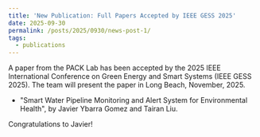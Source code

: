 ```yaml
---
title: 'New Publication: Full Papers Accepted by IEEE GESS 2025'
date: 2025-09-30
permalink: /posts/2025/0930/news-post-1/
tags:
  - publications
---
```


A paper from the PACK Lab has been accepted by the 2025 IEEE International Conference on Green Energy and Smart Systems (IEEE GESS 2025). The team will present the paper in Long Beach, November, 2025.

* "Smart Water Pipeline Monitoring and Alert System for Environmental Health", by Javier Ybarra Gomez and Tairan Liu.

Congratulations to Javier!
